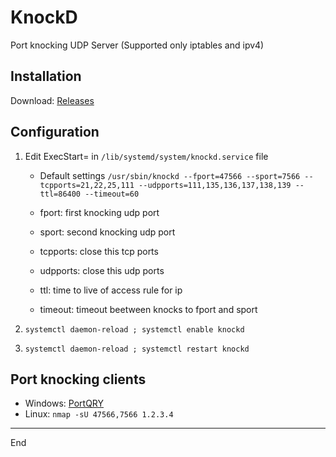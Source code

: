# KnockD

Port knocking UDP Server (Supported only iptables and ipv4)

Installation
--------

Download: <a href="https://github.com/eltaline/knockd/releases">Releases</a>

Configuration
--------

1. Edit ExecStart= in ```/lib/systemd/system/knockd.service``` file

    - Default settings ```/usr/sbin/knockd --fport=47566 --sport=7566 --tcpports=21,22,25,111 --udpports=111,135,136,137,138,139 --ttl=86400 --timeout=60```

    - fport: first knocking udp port
    - sport: second knocking udp port
    - tcpports: close this tcp ports
    - udpports: close this udp ports
    - ttl: time to live of access rule for ip
    - timeout: timeout beetween knocks to fport and sport

2. ```systemctl daemon-reload ; systemctl enable knockd```
3. ```systemctl daemon-reload ; systemctl restart knockd```

Port knocking clients
--------

- Windows: <a href="https://www.microsoft.com/en-us/download/confirmation.aspx?id=24009">PortQRY</a>
- Linux: ```nmap -sU 47566,7566 1.2.3.4```

--------
End